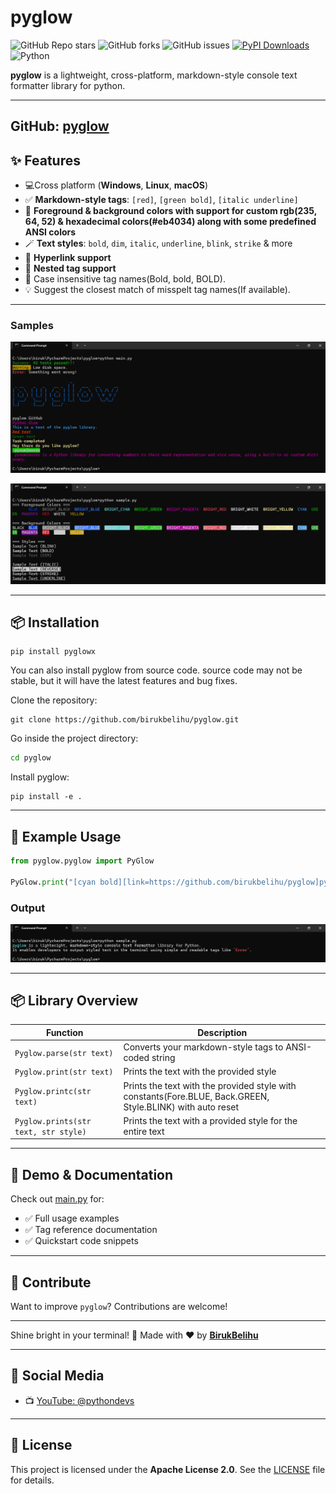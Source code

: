 # pyglow

![GitHub Repo stars](https://img.shields.io/github/stars/BirukBelihu/pyglow)
![GitHub forks](https://img.shields.io/github/forks/BirukBelihu/pyglow)
![GitHub issues](https://img.shields.io/github/issues/BirukBelihu/pyglow)
[![PyPI Downloads](https://static.pepy.tech/badge/pyglowx)](https://pepy.tech/projects/pyglowx)<br>
![Python](https://img.shields.io/pypi/pyversions/pyglowx)

**pyglow** is a lightweight, cross-platform, markdown-style console text formatter library for python.

---
GitHub: [pyglow](https://github.com/BirukBelihu/pyglow)
---

## ✨ Features

- 💻Cross platform (**Windows**, **Linux**, **macOS**)
- ✅ **Markdown-style tags**: `[red]`, `[green bold]`, `[italic underline]`
- 🎨 **Foreground & background colors with support for custom rgb(235, 64, 52) & hexadecimal colors(#eb4034) along with
  some predefined ANSI
  colors**
- 🪄 **Text styles**: `bold`, `dim`, `italic`, `underline`, `blink`, `strike` & more
- 🔗 **Hyperlink support**
- 🔄 **Nested tag support**
- 🔡 Case insensitive tag names(Bold, bold, BOLD).
- 💡 Suggest the closest match of misspelt tag names(If available).

---

### Samples

![PyGlow Sample](https://github.com/birukbelihu/pyglow/raw/master/images/sample_1.png)

![PyGlow Sample 2](https://github.com/birukbelihu/pyglow/raw/master/images/sample_2.png)

---

## 📦 Installation

```
pip install pyglowx
```

You can also install pyglow from source code. source code may not be stable, but it will have the latest features and
bug fixes.

Clone the repository:

```
git clone https://github.com/birukbelihu/pyglow.git
```

Go inside the project directory:

```bash
cd pyglow
```

Install pyglow:

```
pip install -e .
```

---

## 🧠 Example Usage

```python
from pyglow.pyglow import PyGlow

PyGlow.print("[cyan bold][link=https://github.com/birukbelihu/pyglow]pyglow[/][/] is a lightweight, [bold]markdown-style console text formatter[/] library for Python. \nIt enables developers to output styled text in the terminal using simple and readable tags like `[red bold]Error[/]`.")
```

### Output

![pyglow Output](https://github.com/birukbelihu/pyglow/raw/master/images/sample_3.png)

---

## 📦 Library Overview

| Function                             | Description                                                                                                |
|--------------------------------------|------------------------------------------------------------------------------------------------------------|
| `Pyglow.parse(str text)`             | Converts your markdown-style tags to ANSI-coded string                                                     |
| `Pyglow.print(str text)`             | Prints the text with the provided style                                                                    |
| `Pyglow.printc(str text)`            | Prints the text with the provided style with constants(Fore.BLUE, Back.GREEN, Style.BLINK) with auto reset |
| `Pyglow.prints(str text, str style)` | Prints the text with a provided style for the entire text                                                  |

---

## 📄 Demo & Documentation

Check out [main.py](https://github.com/birukbelihu/pyglow/blob/master/main.py) for:

- ✅ Full usage examples
- ✅ Tag reference documentation
- ✅ Quickstart code snippets

---

## 🙌 Contribute

Want to improve `pyglow`? Contributions are welcome!

---

Shine bright in your terminal! 🚀
Made with ❤️ by **[BirukBelihu](https://github.com/birukbelihu)**

---

## 📢 Social Media

- 📺 [YouTube: @pythondevs](https://youtube.com/@pythondevs?si=_CZxaEBwDkQEj4je)

---

## 📄 License

This project is licensed under the **Apache License 2.0**. See
the [LICENSE](https://github.com/birukbelihu/pyglow/blob/master/LICENSE) file for details.